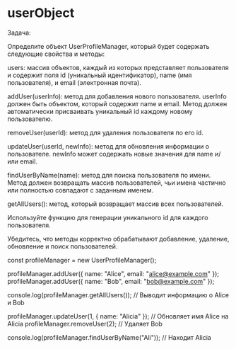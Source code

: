# userObject
Задача:

Определите объект UserProfileManager, который будет содержать следующие свойства и методы:

users: массив объектов, каждый из которых представляет пользователя и содержит поля id (уникальный идентификатор), name (имя пользователя), и email (электронная почта).

addUser(userInfo): метод для добавления нового пользователя. userInfo должен быть объектом, который содержит name и email. Метод должен автоматически присваивать уникальный id каждому новому пользователю.

removeUser(userId): метод для удаления пользователя по его id.

updateUser(userId, newInfo): метод для обновления информации о пользователе. newInfo может содержать новые значения для name и/или email.

findUserByName(name): метод для поиска пользователя по имени. Метод должен возвращать массив пользователей, чьи имена частично или полностью совпадают с заданным именем.

getAllUsers(): метод, который возвращает массив всех пользователей.


Используйте функцию для генерации уникального id для каждого пользователя.

Убедитесь, что методы корректно обрабатывают добавление, удаление, обновление и поиск пользователей.

const profileManager = new UserProfileManager();

profileManager.addUser({ name: "Alice", email: "alice@example.com" });
profileManager.addUser({ name: "Bob", email: "bob@example.com" });

console.log(profileManager.getAllUsers()); // Выводит информацию о Alice и Bob

profileManager.updateUser(1, { name: "Alicia" }); // Обновляет имя Alice на Alicia
profileManager.removeUser(2); // Удаляет Bob

console.log(profileManager.findUserByName("Ali")); // Находит Alicia
